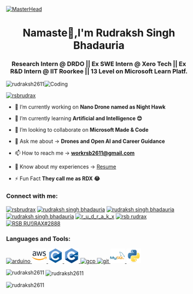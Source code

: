 [![MasterHead](https://camo.githubusercontent.com/5dc6ee33381917e41fc9c4951799268998f11a9b864399bf79a0842e4f9b194d/68747470733a2f2f692e696d6775722e636f6d2f315a76566b44632e676966)](https://rishavchanda.io)
<h1 align="center">Namaste🙏,I'm Rudraksh Singh Bhadauria</h1>
<h3 align="center">Research Intern @ DRDO || Ex SWE Intern @ Xero Tech || Ex R&D Intern @ IIT Roorkee || 13 Level on Microsoft Learn Platf.</h3>
<img align="right" alt="Coding" width="400" src="https://camo.githubusercontent.com/c1dcb74cc1c1835b1d716f5051499a2814c683c806b15f04b0eba492863703e9/68747470733a2f2f63646e2e6472696262626c652e636f6d2f75736572732f3733303730332f73637265656e73686f74732f363538313234332f6176656e746f2e676966">

<p align="left"> <img src="https://komarev.com/ghpvc/?username=rudraksh2611&label=Profile%20views&color=0e75b6&style=flat" alt="rudraksh2611" /> </p>

<p align="left"> <a href="https://twitter.com/rsbrudrax" target="blank"><img src="https://img.shields.io/twitter/follow/rsbrudrax?logo=twitter&style=for-the-badge" alt="rsbrudrax" /></a> </p>

- 🔭 I’m currently working on **Nano Drone named as Night Hawk**

- 🌱 I’m currently learning **Artificial and Intelligence 😊**

- 👯 I’m looking to collaborate on **Microsoft Made & Code**

- 💬 Ask me about -> **Drones and Open AI and Career Guidance**

- 📫 How to reach me -> **workrsb2611@gmail.com**

- 📄 Know about my experiences ->  [Resume](https://drive.google.com/file/d/18VPVBj7zPbJkHox-_BS-PtPaXfy8I0Ee/view?usp=sharing)

- ⚡ Fun Fact **They call me as RDX 😂**

<h3 align="left">Connect with me:</h3>
<p align="left">
<a href="https://twitter.com/rsbrudrax" target="blank"><img align="center" src="https://raw.githubusercontent.com/rahuldkjain/github-profile-readme-generator/master/src/images/icons/Social/twitter.svg" alt="rsbrudrax" height="30" width="40" /></a>
<a href="https://linkedin.com/in/rudraksh singh bhadauria" target="blank"><img align="center" src="https://raw.githubusercontent.com/rahuldkjain/github-profile-readme-generator/master/src/images/icons/Social/linked-in-alt.svg" alt="rudraksh singh bhadauria" height="30" width="40" /></a>
<a href="https://stackoverflow.com/users/rudraksh singh bhadauria" target="blank"><img align="center" src="https://raw.githubusercontent.com/rahuldkjain/github-profile-readme-generator/master/src/images/icons/Social/stack-overflow.svg" alt="rudraksh singh bhadauria" height="30" width="40" /></a>
<a href="https://fb.com/rudraksh singh bhadauria" target="blank"><img align="center" src="https://raw.githubusercontent.com/rahuldkjain/github-profile-readme-generator/master/src/images/icons/Social/facebook.svg" alt="rudraksh singh bhadauria" height="30" width="40" /></a>
<a href="https://instagram.com/r_u_d_r_a_k_x" target="blank"><img align="center" src="https://raw.githubusercontent.com/rahuldkjain/github-profile-readme-generator/master/src/images/icons/Social/instagram.svg" alt="r_u_d_r_a_k_x" height="30" width="40" /></a>
<a href="https://www.youtube.com/c/rsb rudrax" target="blank"><img align="center" src="https://raw.githubusercontent.com/rahuldkjain/github-profile-readme-generator/master/src/images/icons/Social/youtube.svg" alt="rsb rudrax" height="30" width="40" /></a>
<a href="https://discord.gg/RSB RU!)RAX#2888" target="blank"><img align="center" src="https://raw.githubusercontent.com/rahuldkjain/github-profile-readme-generator/master/src/images/icons/Social/discord.svg" alt="RSB RU!)RAX#2888" height="30" width="40" /></a>
</p>

<h3 align="left">Languages and Tools:</h3>
<p align="left"> <a href="https://www.arduino.cc/" target="_blank" rel="noreferrer"> <img src="https://cdn.worldvectorlogo.com/logos/arduino-1.svg" alt="arduino" width="40" height="40"/> </a> <a href="https://aws.amazon.com" target="_blank" rel="noreferrer"> <img src="https://raw.githubusercontent.com/devicons/devicon/master/icons/amazonwebservices/amazonwebservices-original-wordmark.svg" alt="aws" width="40" height="40"/> </a> <a href="https://www.cprogramming.com/" target="_blank" rel="noreferrer"> <img src="https://raw.githubusercontent.com/devicons/devicon/master/icons/c/c-original.svg" alt="c" width="40" height="40"/> </a> <a href="https://www.w3schools.com/cpp/" target="_blank" rel="noreferrer"> <img src="https://raw.githubusercontent.com/devicons/devicon/master/icons/cplusplus/cplusplus-original.svg" alt="cplusplus" width="40" height="40"/> </a> <a href="https://cloud.google.com" target="_blank" rel="noreferrer"> <img src="https://www.vectorlogo.zone/logos/google_cloud/google_cloud-icon.svg" alt="gcp" width="40" height="40"/> </a> <a href="https://git-scm.com/" target="_blank" rel="noreferrer"> <img src="https://www.vectorlogo.zone/logos/git-scm/git-scm-icon.svg" alt="git" width="40" height="40"/> </a> <a href="https://www.mysql.com/" target="_blank" rel="noreferrer"> <img src="https://raw.githubusercontent.com/devicons/devicon/master/icons/mysql/mysql-original-wordmark.svg" alt="mysql" width="40" height="40"/> </a> <a href="https://www.python.org" target="_blank" rel="noreferrer"> <img src="https://raw.githubusercontent.com/devicons/devicon/master/icons/python/python-original.svg" alt="python" width="40" height="40"/> </a> </p>

<p><img align="left" src="https://github-readme-stats.vercel.app/api/top-langs?username=rudraksh2611&show_icons=true&locale=en&layout=compact" alt="rudraksh2611" /></p>

<p>&nbsp;<img align="center" src="https://github-readme-stats.vercel.app/api?username=rudraksh2611&show_icons=true&locale=en" alt="rudraksh2611" /></p>

<p><img align="center" src="https://github-readme-streak-stats.herokuapp.com/?user=rudraksh2611&" alt="rudraksh2611" /></p>
